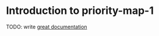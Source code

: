 # Introduction to priority-map-1

TODO: write [great documentation](http://jacobian.org/writing/what-to-write/)
